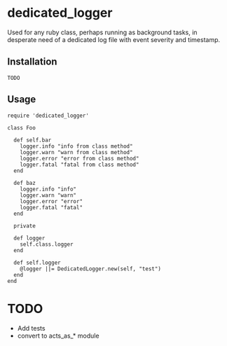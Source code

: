 dedicated_logger
================

Used for any ruby class, perhaps running as background tasks, in desperate need of a dedicated log file with event severity and timestamp.

Installation
-----------

    TODO

Usage
-----

    require 'dedicated_logger'
    
    class Foo
      
      def self.bar
        logger.info "info from class method"
        logger.warn "warn from class method"
        logger.error "error from class method"
        logger.fatal "fatal from class method"
      end
      
      def baz
        logger.info "info"
        logger.warn "warn"
        logger.error "error"
        logger.fatal "fatal"
      end
      
      private
      
      def logger
        self.class.logger
      end
      
      def self.logger
        @logger ||= DedicatedLogger.new(self, "test")
      end
    end

TODO
================

* Add tests
* convert to acts_as_* module
